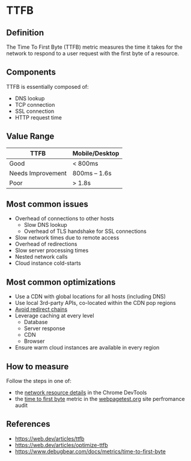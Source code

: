 # TTFB

## Definition

The  Time To First Byte (TTFB) metric measures the time it takes for the network to respond to a user request with the first byte of a resource.

## Components

TTFB is essentially composed of:
- DNS lookup
- TCP connection
- SSL connection
- HTTP request time

## Value Range

| TTFB              | Mobile/Desktop |
|-------------------|----------------|
| Good              | < 800ms        |
| Needs Improvement | 800ms – 1.6s   |
| Poor              | > 1.8s         |

## Most common issues

- Overhead of connections to other hosts
  - Slow DNS lookup
  - Overhead of TLS handshake for SSL connections
- Slow network times due to remote access
- Overhead of redirections
- Slow server processing times
- Nested network calls
- Cloud instance cold-starts

## Most common optimizations

- Use a CDN with global locations for all hosts (including DNS)
- Use local 3rd-party APIs, co-located within the CDN pop regions
- [Avoid redirect chains](https://developer.chrome.com/docs/lighthouse/performance/redirects)
- Leverage caching at every level
  - Database
  - Server response
  - CDN
  - Browser
- Ensure warm cloud instances are available in every region

## How to measure

Follow the steps in one of:
- the [network resource details](https://developer.chrome.com/docs/devtools/network#details) in the Chrome DevTools
- the [time to first byte](https://docs.webpagetest.org/getting-started/#time-to-first-byte) metric in the [webpagetest.org]() site perfromance audit


## References

- https://web.dev/articles/ttfb
- https://web.dev/articles/optimize-ttfb
- https://www.debugbear.com/docs/metrics/time-to-first-byte